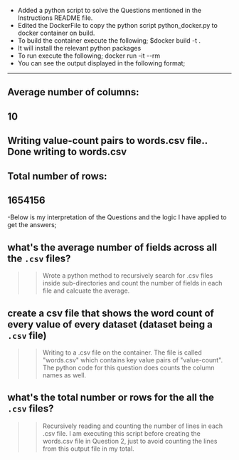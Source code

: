 
- Added a python script to solve the Questions mentioned in the Instructions README file.
- Edited the DockerFile to copy the python script python_docker.py to docker container on build.
- To build the container execute the following;
	$docker build -t <image-name> .
- It will install the relevant python packages
- To run execute the following;
docker run -it --rm <image-name>
- You can see the output displayed in the following format;
---------------------------------
Average number of columns:
---------------------------------
10
---------------------------------
Writing value-count pairs to words.csv file..
Done writing to words.csv
---------------------------------
Total number of rows:
---------------------------------
1654156
---------------------------------

-Below is my interpretation of the Questions and the logic I have applied to get the answers;

## what's the average number of fields across all the `.csv` files?
>> Wrote a python method to recursively search for .csv files inside sub-directories and count the number of fields in each file and calcuate the average.

## create a csv file that shows the word count of every value of every dataset (dataset being a `.csv` file)
>> Writing to a .csv file on the container. The file is called "words.csv" which contains key value pairs of "value-count".
The python code for this question does counts the column names as well.

## what's the total number or rows for the all the `.csv` files?
>> Recursively reading and counting the number of lines in each .csv file. I am executing this script before creating the words.csv file in 
Question 2, just to avoid counting the lines from this output file in my total.

